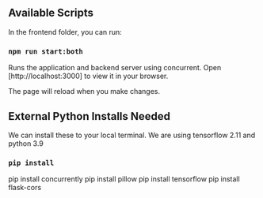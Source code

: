 
## Available Scripts

In the frontend folder, you can run:

### `npm run start:both`

Runs the application and backend server using concurrent.
Open [http://localhost:3000] to view it in your browser.

The page will reload when you make changes.


## External Python Installs Needed

We can install these to your local terminal. We are using tensorflow 2.11 and python 3.9

### `pip install`
pip install concurrently
pip install pillow
pip install tensorflow
pip install flask-cors